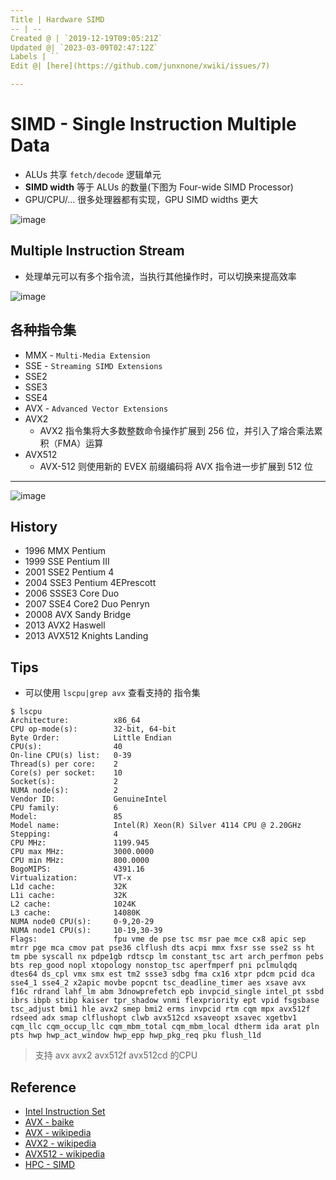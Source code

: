```yaml
---
Title | Hardware SIMD
-- | --
Created @ | `2019-12-19T09:05:21Z`
Updated @| `2023-03-09T02:47:12Z`
Labels | ``
Edit @| [here](https://github.com/junxnone/xwiki/issues/7)

---
```

# SIMD - Single Instruction Multiple Data

- ALUs 共享 `fetch/decode` 逻辑单元
- **SIMD width** 等于 ALUs 的数量(下图为 Four-wide SIMD Processor)
- GPU/CPU/... 很多处理器都有实现，GPU SIMD widths 更大


![image](https://user-images.githubusercontent.com/2216970/223727295-6a146efc-704f-48fa-a84a-314a7e8297a9.png)


## Multiple Instruction Stream

- 处理单元可以有多个指令流，当执行其他操作时，可以切换来提高效率

![image](https://user-images.githubusercontent.com/2216970/223902867-830e7275-4f3a-4218-b356-0b3777352664.png)



## 各种指令集

- MMX - `Multi-Media Extension`
- SSE - `Streaming SIMD Extensions`
- SSE2
- SSE3
- SSE4
- AVX - `Advanced Vector Extensions`
- AVX2
  - AVX2 指令集将大多数整数命令操作扩展到 256 位，并引入了熔合乘法累积（FMA）运算
- AVX512
  - AVX-512 则使用新的 EVEX 前缀编码将 AVX 指令进一步扩展到 512 位


---
![image](https://user-images.githubusercontent.com/2216970/127825959-17d9ada7-b5aa-48f9-9d9c-ba2f3a71c798.png)

## History
- 1996 MMX Pentium
- 1999 SSE Pentium III
- 2001 SSE2 Pentium 4
- 2004 SSE3 Pentium 4EPrescott
- 2006 SSSE3 Core Duo
- 2007 SSE4 Core2 Duo Penryn
- 20008 AVX Sandy Bridge
- 2013 AVX2 Haswell
- 2013 AVX512 Knights Landing


## Tips
- 可以使用 `lscpu|grep avx` 查看支持的 指令集


```
$ lscpu
Architecture:          x86_64
CPU op-mode(s):        32-bit, 64-bit
Byte Order:            Little Endian
CPU(s):                40
On-line CPU(s) list:   0-39
Thread(s) per core:    2
Core(s) per socket:    10
Socket(s):             2
NUMA node(s):          2
Vendor ID:             GenuineIntel
CPU family:            6
Model:                 85
Model name:            Intel(R) Xeon(R) Silver 4114 CPU @ 2.20GHz
Stepping:              4
CPU MHz:               1199.945
CPU max MHz:           3000.0000
CPU min MHz:           800.0000
BogoMIPS:              4391.16
Virtualization:        VT-x
L1d cache:             32K
L1i cache:             32K
L2 cache:              1024K
L3 cache:              14080K
NUMA node0 CPU(s):     0-9,20-29
NUMA node1 CPU(s):     10-19,30-39
Flags:                 fpu vme de pse tsc msr pae mce cx8 apic sep mtrr pge mca cmov pat pse36 clflush dts acpi mmx fxsr sse sse2 ss ht tm pbe syscall nx pdpe1gb rdtscp lm constant_tsc art arch_perfmon pebs bts rep_good nopl xtopology nonstop_tsc aperfmperf pni pclmulqdq dtes64 ds_cpl vmx smx est tm2 ssse3 sdbg fma cx16 xtpr pdcm pcid dca sse4_1 sse4_2 x2apic movbe popcnt tsc_deadline_timer aes xsave avx f16c rdrand lahf_lm abm 3dnowprefetch epb invpcid_single intel_pt ssbd ibrs ibpb stibp kaiser tpr_shadow vnmi flexpriority ept vpid fsgsbase tsc_adjust bmi1 hle avx2 smep bmi2 erms invpcid rtm cqm mpx avx512f rdseed adx smap clflushopt clwb avx512cd xsaveopt xsavec xgetbv1 cqm_llc cqm_occup_llc cqm_mbm_total cqm_mbm_local dtherm ida arat pln pts hwp hwp_act_window hwp_epp hwp_pkg_req pku flush_l1d
```
> 支持 avx avx2 avx512f avx512cd 的CPU



## Reference
- [Intel Instruction Set](https://software.intel.com/sites/landingpage/IntrinsicsGuide)
- [AVX - baike](https://baike.baidu.com/item/AVX%E6%8C%87%E4%BB%A4%E9%9B%86/8485825?fr=aladdin)
- [AVX - wikipedia](https://en.wikipedia.org/wiki/Advanced_Vector_Extensions)
- [AVX2 - wikipedia](https://en.wikipedia.org/wiki/Advanced_Vector_Extensions#AVX2)
- [AVX512 - wikipedia](https://en.wikipedia.org/wiki/AVX-512)
- [HPC - SIMD](https://en.algorithmica.org/hpc/simd/)


